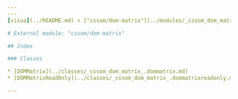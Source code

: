 ```yaml
---
---
[visua](../README.md) > ["cssom/dom-matrix"](../modules/_cssom_dom_matrix_.md)

# External module: "cssom/dom-matrix"

## Index

### Classes

* [DOMMatrix](../classes/_cssom_dom_matrix_.dommatrix.md)
* [DOMMatrixReadOnly](../classes/_cssom_dom_matrix_.dommatrixreadonly.md)

---
```


